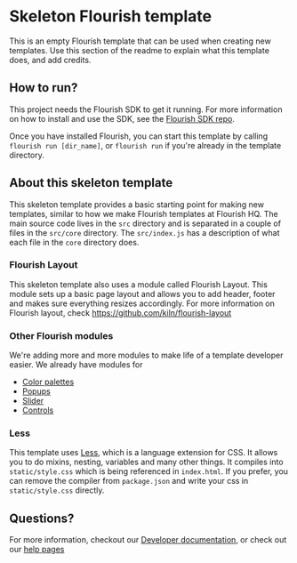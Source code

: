 # Skeleton Flourish template
This is an empty Flourish template that can be used when creating new templates. Use this section of the readme to explain what this template does, and add credits.

## How to run?
This project needs the Flourish SDK to get it running. For more information on how to install and use the SDK, see the [Flourish SDK repo](https://github.com/kiln/flourish-sdk#using-the-sdk).

Once you have installed Flourish, you can start this template by calling `flourish run [dir_name]`, or `flourish run` if you're already in the template directory.

## About this skeleton template
This skeleton template provides a basic starting point for making new templates, similar to how we make Flourish templates at Flourish HQ. The main source code lives in the `src` directory and is separated in a couple of files in the `src/core` directory. The `src/index.js` has a description of what each file in the `core` directory does.

### Flourish Layout
This skeleton template also uses a module called Flourish Layout. This module sets up a basic page layout and allows you to add header, footer and makes sure everything resizes accordingly. For more information on Flourish layout, check https://github.com/kiln/flourish-layout

### Other Flourish modules
We're adding more and more modules to make life of a template developer easier. We already have modules for
- [Color palettes](https://www.npmjs.com/package/@flourish/custom-colors)
- [Popups](https://www.npmjs.com/package/@flourish/data-popup)
- [Slider](https://www.npmjs.com/package/@flourish/slider)
- [Controls](https://www.npmjs.com/package/@flourish/controls)

### Less
This template uses [Less](http://lesscss.org/#overview), which is a language extension for CSS. It allows you to do mixins, nesting, variables and many other things. It compiles into `static/style.css` which is being referenced in `index.html`. If you prefer, you can remove the compiler from `package.json` and write your css in `static/style.css` directly.

## Questions?
For more information, checkout our [Developer documentation](https://flourish.studio/developers/), or check out our [help pages](https://flourish.studio/developers/help/)
